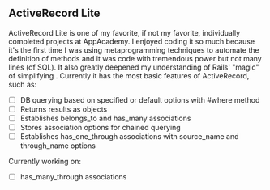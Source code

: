 ## ActiveRecord Lite

ActiveRecord Lite is one of my favorite, if not my favorite, individually completed projects at AppAcademy.  I enjoyed coding it so much because it's the first time I was using metaprogramming techniques to automate the definition of methods and it was code with  tremendous power but not many lines (of SQL).  It also greatly deepened my understanding of Rails' "magic" of simplifying .  Currently it has the most basic features of ActiveRecord, such as:

- [ ] DB querying based on specified or default options with #where method
- [ ] Returns results as objects
- [ ] Establishes belongs_to and has_many associations
- [ ] Stores association options for chained querying
- [ ] Establishes has_one_through associations with source_name and through_name options

Currently working on:

- [ ] has_many_through associations

